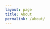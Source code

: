 ```yaml
---
layout: page
title: About
permalink: /about/
---
```


<!--I live in Abu Dhabi. I run an environmental microbiology research group. I build things and I spend a lot of time looking for things I need. I decided to write abut these experiences and the results of my searches.-->
